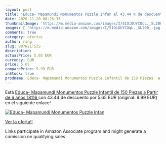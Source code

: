 ```yaml
---
layout: post
title: 'Educa- Mapamundi Monumentos Puzzle Infan al 43.44 % de descuento'
date: 2020-11-20 08:26:33
thumbnailImage: 'https://m.media-amazon.com/images/I/51OiOUYCOqL._SL200_.jpg'
images: [ 'https://m.media-amazon.com/images/I/51OiOUYCOqL._SL200_.jpg' ]
comments: true
category: ofertas
author: ring
slug: B07N21T53S
description:
actualPrice: 5.65 EUR
currency: EUR
price: 5.65
comparePrice: 9.99 EUR
inStock: true
prodname: Educa- Mapamundi Monumentos Puzzle Infantil de 150 Piezas  a Partir de 6 años  18116 
---
```


Está [Educa- Mapamundi Monumentos Puzzle Infantil de 150 Piezas  a Partir de 6 años  18116 ](https://www.amazon.es/dp/B07N21T53S/?tag=tolees-21) con 43.44 de descuento por 5.65 EUR (original: 9.99 EUR) en el siguiente enlace!

[![Educa- Mapamundi Monumentos Puzzle Infan](https://m.media-amazon.com/images/I/51OiOUYCOqL._SL200_.jpg)](https://www.amazon.es/dp/B07N21T53S/?tag=tolees-21)

[Ver la oferta!!](https://www.amazon.es/dp/B07N21T53S/?tag=tolees-21)

Links participate in Amazon Associate program and might generate a comission on qualifying sales


